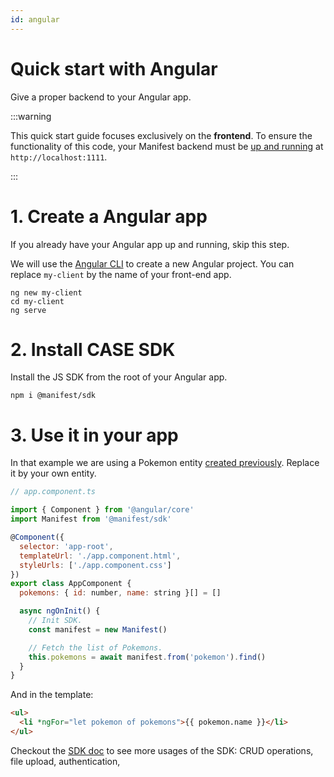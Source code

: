 ```yaml
---
id: angular
---
```


# Quick start with Angular

Give a proper backend to your Angular app.

:::warning

This quick start guide focuses exclusively on the **frontend**. To ensure the functionality of this code, your Manifest backend must be [up and running](install.md) at `http://localhost:1111`.

:::

# 1. Create a Angular app

If you already have your Angular app up and running, skip this step.

We will use the [Angular CLI](https://angular.io/cli) to create a new Angular project. You can replace `my-client` by the name of your front-end app.

```
ng new my-client
cd my-client
ng serve
```

# 2. Install CASE SDK

Install the JS SDK from the root of your Angular app.

```
npm i @manifest/sdk
```

# 3. Use it in your app

In that example we are using a Pokemon entity [created previously](entities.md). Replace it by your own entity.

```js
// app.component.ts

import { Component } from '@angular/core'
import Manifest from '@manifest/sdk'

@Component({
  selector: 'app-root',
  templateUrl: './app.component.html',
  styleUrls: ['./app.component.css']
})
export class AppComponent {
  pokemons: { id: number, name: string }[] = []

  async ngOnInit() {
    // Init SDK.
    const manifest = new Manifest()

    // Fetch the list of Pokemons.
    this.pokemons = await manifest.from('pokemon').find()
  }
}
```

And in the template:

```html
<ul>
  <li *ngFor="let pokemon of pokemons">{{ pokemon.name }}</li>
</ul>
```

Checkout the [SDK doc](connect.md) to see more usages of the SDK: CRUD operations, file upload, authentication,
